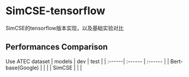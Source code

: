 # SimCSE-tensorflow
SimCSE的tensorflow版本实现，以及基础实验对比

## Performances Comparison
Use ATEC dataset
| models | dev | test |
| :------| :------ | :------ |
| Bert-base(Google) |  |  |
| SimCSE |  |  |
